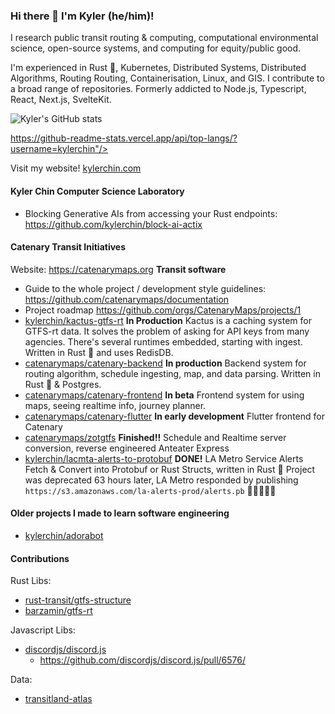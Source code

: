 ### Hi there 👋 I'm Kyler (he/him)!
I research public transit routing & computing, computational environmental science, open-source systems, and computing for equity/public good.

I'm experienced in Rust 🦀, Kubernetes, Distributed Systems, Distributed Algorithms, Routing Routing, Containerisation, Linux, and GIS. I contribute to a broad range of repositories. 
Formerly addicted to Node.js, Typescript, React, Next.js, SvelteKit.

![Kyler's GitHub stats](https://github-readme-stats.vercel.app/api?username=kylerchin&show_icons=true&theme=radical)

https://github-readme-stats.vercel.app/api/top-langs/?username=kylerchin"/>

Visit my website! [kylerchin.com](https://kylerchin.com)

#### Kyler Chin Computer Science Laboratory 
- Blocking Generative AIs from accessing your Rust endpoints: https://github.com/kylerchin/block-ai-actix

#### Catenary Transit Initiatives
Website: https://catenarymaps.org
**Transit software**
 - Guide to the whole project / development style guidelines: https://github.com/catenarymaps/documentation
 - Project roadmap https://github.com/orgs/CatenaryMaps/projects/1
 - [kylerchin/kactus-gtfs-rt](https://github.com/catenarymaps/kactus-gtfs-rt) **In Production**
Kactus is a caching system for GTFS-rt data. It solves the problem of asking for API keys from many agencies. There's several runtimes embedded, starting with ingest. Written in Rust 🦀 and uses RedisDB.
 - [catenarymaps/catenary-backend](https://github.com/catenarymaps/catenary-backend/) **In production**
Backend system for routing algorithm, schedule ingesting, map, and data parsing. Written in Rust 🦀 & Postgres. 
 - [catenarymaps/catenary-frontend](https://github.com/catenarymaps/catenary-frontend/) **In beta** Frontend system for using maps, seeing realtime info, journey planner.
 - [catenarymaps/catenary-flutter](https://github.com/catenarymaps/catenary-flutter) **In early development** Flutter frontend for Catenary
 - [catenarymaps/zotgtfs](https://github.com/catenarymaps/zotgtfs) **Finished!!** Schedule and Realtime server conversion, reverse engineered Anteater Express
 - [kylerchin/lacmta-alerts-to-protobuf](https://github.com/kylerchin/lacmta-alerts-to-protobuf) **DONE!**  LA Metro Service Alerts Fetch & Convert into Protobuf or Rust Structs, written in Rust 🦀
   Project was deprecated 63 hours later, LA Metro responded by publishing `https://s3.amazonaws.com/la-alerts-prod/alerts.pb` 🎉🎉🎉🎉🎉

#### Older projects I made to learn software engineering

- [kylerchin/adorabot](https://github.com/kylerchin/adorabot) 

#### Contributions

Rust Libs:

- [rust-transit/gtfs-structure](https://github.com/rust-transit/gtfs-structure)
- [barzamin/gtfs-rt](https://github.com/barzamin/gtfs-rt)

Javascript Libs:

- [discordjs/discord.js](https://github.com/discordjs/discord.js)
  - https://github.com/discordjs/discord.js/pull/6576/

Data:
- [transitland-atlas](https://github.com/transitland/transitland-atlas/)
<!--
**kylerchin/kylerchin** is a ✨ _special_ ✨ repository because its `README.md` (this file) appears on your GitHub profile.

Here are some ideas to get you started:

- 🔭 I’m currently working on ...
- 🌱 I’m currently learning ...
- 👯 I’m looking to collaborate on ...
- 🤔 I’m looking for help with ...
- 💬 Ask me about ...
- 📫 How to reach me: ...
- 😄 Pronouns: ...
- ⚡ Fun fact: ...
-->
